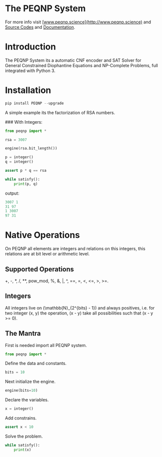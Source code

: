 # The PEQNP System

For more info visit [www.peqnp.science](http://www.peqnp.science) and [Source Codes](https://github.com/maxtuno/PEQNP) and [Documentation](https://peqnp.readthedocs.io).

# Introduction

The PEQNP System its a automatic CNF encoder and SAT Solver for General Constrained Diophantine Equations and NP-Complete Problems, full integrated with Python 3.

# Installation

```python
pip install PEQNP --upgrade
```

A simple example its the factorization of RSA numbers.
    
### With Integers:    
    
```python
from peqnp import *

rsa = 3007

engine(rsa.bit_length())

p = integer()
q = integer()

assert p * q == rsa

while satisfy():
    print(p, q)
```
output:
```python
3007 1
31 97
1 3007
97 31
```

# Native Operations

On PEQNP all elements are integers and relations on this integers, this relations are at bit level or arithmetic level.

## Supported Operations

+, -, *, /, \*\*, pow_mod, %, &, |, ^, ==, =, <, <=, >, >=.

## Integers

All integers live on \(\mathbb{N}_{2^{bits} - 1}\) and always positives, i.e. for two integer \(x, y\) the operation, \(x - y\) take all possibilities such that \(x - y >= 0\).         

## The Mantra

First is needed import all PEQNP system.

```python
from peqnp import *
```

Define the data and constants.

```python
bits = 10
```

Next initialize the engine.

```python
engine(bits=10)
```

Declare the variables.

```python
x = integer()
```

Add constrains.

```python
assert x < 10
```

Solve the problem.

```python
while satisfy():
    print(x)
```

